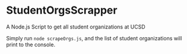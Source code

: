 # StudentOrgsScrapper
A Node.js Script to get all student organizations at UCSD

Simply run `node scrapeOrgs.js`, and the list of student organizations will print to the console. 
